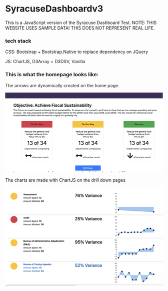 # SyracuseDashboardv3

This is a JavaScript version of the Syracuse Dashboard Test. NOTE: THIS WEBSITE USES SAMPLE DATA! THIS DOES NOT REPRESENT REAL LIFE.

### tech stack

CSS:
Bootstrap + Bootstrap.Native to replace dependency on JQuery

JS:
ChartJS, D3Array + D3DSV, Vanilla

### This is what the homepage looks like:

The arrows are dynamically created on the home page. 

!["homepage"](homepage.png)

The charts are made with ChartJS on the drill down pages

!["drilldown page"](drilldown.png)



